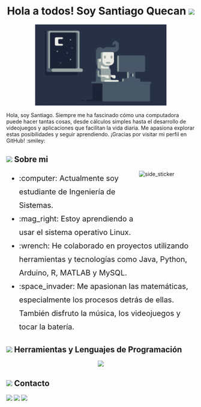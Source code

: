 <h1 align= 'center'> Hola a todos! Soy Santiago Quecan <img src = "https://raw.githubusercontent.com/MartinHeinz/MartinHeinz/master/wave.gif" width = 30px> </h1>

<p align="center">
    <img width="350px" src="https://raw.githubusercontent.com/AVS1508/AVS1508/master/assets/Night-Coding.gif">
</p>

<div size='20px'> Hola, soy Santiago. Siempre me ha fascinado cómo una computadora puede hacer tantas cosas, desde cálculos simples hasta el desarrollo de videojuegos y aplicaciones que facilitan la vida diaria. Me apasiona explorar estas posibilidades y seguir aprendiendo. ¡Gracias por visitar mi perfil en GitHub! :smiley: 
</div>

## <picture><img src = "https://github.com/7oSkaaa/7oSkaaa/blob/main/Images/about_me.gif?raw=true" width = 50px></picture> Sobre mi
<img align="right" width=150px height=150px alt="side_sticker" src="https://media.giphy.com/media/TEnXkcsHrP4YedChhA/giphy.gif" />

<div style="font-size: 20px; line-height: 1.8;">
 <ul>
  <li>:computer: Actualmente soy estudiante de Ingeniería de Sistemas.</li>
  <li>:mag_right: Estoy aprendiendo a usar el sistema operativo Linux.</li>
  <li>:wrench: He colaborado en proyectos utilizando herramientas y tecnologías como Java, Python, Arduino, R, MATLAB y MySQL.</li>
  <li>:space_invader: Me apasionan las matemáticas, especialmente los procesos detrás de ellas. También disfruto la música, los videojuegos y tocar la batería.</li>
 </ul>
 </div>

## <picture><img src ="https://media2.giphy.com/media/QssGEmpkyEOhBCb7e1/giphy.gif?cid=ecf05e47a0n3gi1bfqntqmob8g9aid1oyj2wr3ds3mg700bl&rid=giphy.gif" width = 32px></picture> Herramientas y Lenguajes de Programación
<p align="center">
  <a href="https://skillicons.dev">
    <img src="https://skillicons.dev/icons?i=py,java,kotlin,matlab,mysql,r,arduino,html,css" />
  </a>
</p>

## <picture><img src='https://raw.githubusercontent.com/ShahriarShafin/ShahriarShafin/main/Assets/handshake.gif' width="100px"></picture> Contacto
<a target="_blank" href="https://www.linkedin.com/in/santiago-steven-quecan-moreno-02bb58324/"><img src="https://img.shields.io/badge/-LinkedIn-0077B5?style=for-the-badge&logo=Linkedin&logoColor=white"></img></a>
<a target="_blank" href="mailto:santiq1427@gmail.com"><img src="https://img.shields.io/badge/-Gmail-D14836?style=for-the-badge&logo=Gmail&logoColor=white"></img></a>
<a target="_blank" href="https://www.instagram.com/santiq145/"><img src="https://img.shields.io/badge/Instagram-E4405F?style=for-the-badge&logo=instagram&logoColor=white"></img></a>
  

